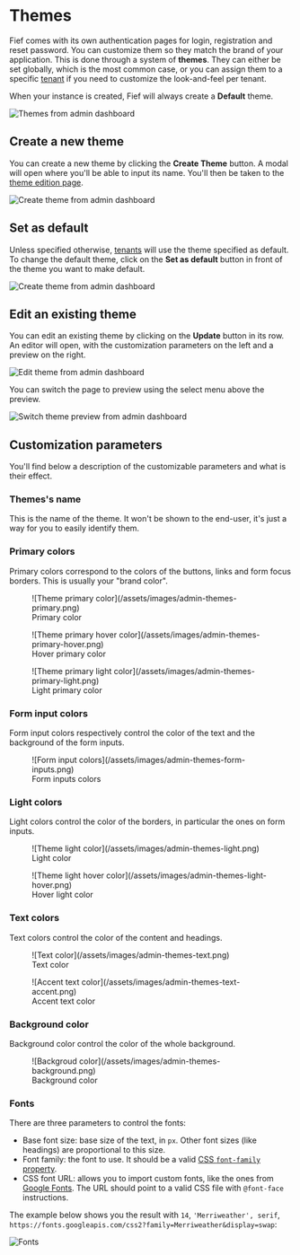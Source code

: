 # Themes

Fief comes with its own authentication pages for login, registration and reset password. You can customize them so they match the brand of your application. This is done through a system of **themes**. They can either be set globally, which is the most common case, or you can assign them to a specific [tenant](../tenants.md) if you need to customize the look-and-feel per tenant.

When your instance is created, Fief will always create a **Default** theme.

![Themes from admin dashboard](/assets/images/admin-themes.png)

## Create a new theme

You can create a new theme by clicking the **Create Theme** button. A modal will open where you'll be able to input its name. You'll then be taken to the [theme edition page](#edit-an-existing-theme).

![Create theme from admin dashboard](/assets/images/admin-themes-create.png)

## Set as default

Unless specified otherwise, [tenants](../tenants.md) will use the theme specified as default. To change the default theme, click on the **Set as default** button in front of the theme you want to make default.

![Create theme from admin dashboard](/assets/images/admin-themes-set-default.png)

## Edit an existing theme

You can edit an existing theme by clicking on the **Update** button in its row. An editor will open, with the customization parameters on the left and a preview on the right.

![Edit theme from admin dashboard](/assets/images/admin-themes-edit.png)

You can switch the page to preview using the select menu above the preview.

![Switch theme preview from admin dashboard](/assets/images/admin-themes-switch-preview.png)

## Customization parameters

You'll find below a description of the customizable parameters and what is their effect.

### Themes's name

This is the name of the theme. It won't be shown to the end-user, it's just a way for you to easily identify them.

### Primary colors

Primary colors correspond to the colors of the buttons, links and form focus borders. This is usually your "brand color".

<figure markdown>
  ![Theme primary color](/assets/images/admin-themes-primary.png)
  <figcaption>Primary color</figcaption>
</figure>

<figure markdown>
  ![Theme primary hover color](/assets/images/admin-themes-primary-hover.png)
  <figcaption>Hover primary color</figcaption>
</figure>

<figure markdown>
  ![Theme primary light color](/assets/images/admin-themes-primary-light.png)
  <figcaption>Light primary color</figcaption>
</figure>

### Form input colors

Form input colors respectively control the color of the text and the background of the form inputs.

<figure markdown>
  ![Form input colors](/assets/images/admin-themes-form-inputs.png)
  <figcaption>Form inputs colors</figcaption>
</figure>

### Light colors

Light colors control the color of the borders, in particular the ones on form inputs.

<figure markdown>
  ![Theme light color](/assets/images/admin-themes-light.png)
  <figcaption>Light color</figcaption>
</figure>

<figure markdown>
  ![Theme light hover color](/assets/images/admin-themes-light-hover.png)
  <figcaption>Hover light color</figcaption>
</figure>

### Text colors

Text colors control the color of the content and headings.

<figure markdown>
  ![Text color](/assets/images/admin-themes-text.png)
  <figcaption>Text color</figcaption>
</figure>

<figure markdown>
  ![Accent text color](/assets/images/admin-themes-text-accent.png)
  <figcaption>Accent text color</figcaption>
</figure>

### Background color

Background color control the color of the whole background.

<figure markdown>
  ![Backgroud color](/assets/images/admin-themes-background.png)
  <figcaption>Background color</figcaption>
</figure>

### Fonts

There are three parameters to control the fonts:

* Base font size: base size of the text, in `px`. Other font sizes (like headings) are proportional to this size.
* Font family: the font to use. It should be a valid [CSS `font-family` property](https://developer.mozilla.org/en-US/docs/Web/CSS/font-family).
* CSS font URL: allows you to import custom fonts, like the ones from [Google Fonts](https://fonts.google.com/). The URL should point to a valid CSS file with `@font-face` instructions.

The example below shows you the result with `14`, `'Merriweather', serif`, `https://fonts.googleapis.com/css2?family=Merriweather&display=swap`:

![Fonts](/assets/images/admin-themes-fonts.png)
